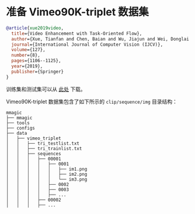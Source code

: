 # 准备 Vimeo90K-triplet 数据集

<!-- [DATASET] -->

```bibtex
@article{xue2019video,
  title={Video Enhancement with Task-Oriented Flow},
  author={Xue, Tianfan and Chen, Baian and Wu, Jiajun and Wei, Donglai and Freeman, William T},
  journal={International Journal of Computer Vision (IJCV)},
  volume={127},
  number={8},
  pages={1106--1125},
  year={2019},
  publisher={Springer}
}
```

训练集和测试集可以从 [此处](http://toflow.csail.mit.edu/) 下载。

Vimeo90K-triplet 数据集包含了如下所示的 `clip/sequence/img` 目录结构：

```text
mmagic
├── mmagic
├── tools
├── configs
├── data
│   ├── vimeo_triplet
│   │   ├── tri_testlist.txt
│   │   ├── tri_trainlist.txt
│   │   ├── sequences
│   │   │   ├── 00001
│   │   │   │   ├── 0001
│   │   │   │   │   ├── im1.png
│   │   │   │   │   ├── im2.png
│   │   │   │   │   └── im3.png
│   │   │   │   ├── 0002
│   │   │   │   ├── 0003
│   │   │   │   ├── ...
│   │   │   ├── 00002
│   │   │   ├── ...
```
